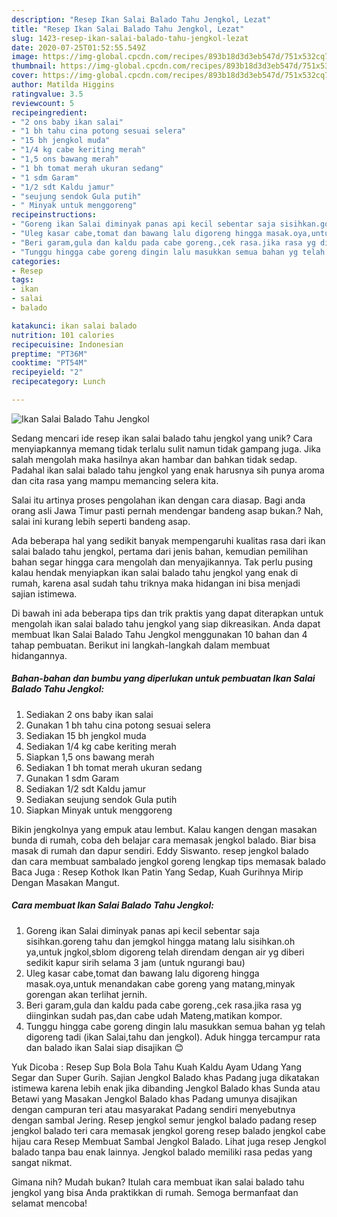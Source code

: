 ```yaml
---
description: "Resep Ikan Salai Balado Tahu Jengkol, Lezat"
title: "Resep Ikan Salai Balado Tahu Jengkol, Lezat"
slug: 1423-resep-ikan-salai-balado-tahu-jengkol-lezat
date: 2020-07-25T01:52:55.549Z
image: https://img-global.cpcdn.com/recipes/893b18d3d3eb547d/751x532cq70/ikan-salai-balado-tahu-jengkol-foto-resep-utama.jpg
thumbnail: https://img-global.cpcdn.com/recipes/893b18d3d3eb547d/751x532cq70/ikan-salai-balado-tahu-jengkol-foto-resep-utama.jpg
cover: https://img-global.cpcdn.com/recipes/893b18d3d3eb547d/751x532cq70/ikan-salai-balado-tahu-jengkol-foto-resep-utama.jpg
author: Matilda Higgins
ratingvalue: 3.5
reviewcount: 5
recipeingredient:
- "2 ons baby ikan salai"
- "1 bh tahu cina potong sesuai selera"
- "15 bh jengkol muda"
- "1/4 kg cabe keriting merah"
- "1,5 ons bawang merah"
- "1 bh tomat merah ukuran sedang"
- "1 sdm Garam"
- "1/2 sdt Kaldu jamur"
- "seujung sendok Gula putih"
- " Minyak untuk menggoreng"
recipeinstructions:
- "Goreng ikan Salai diminyak panas api kecil sebentar saja sisihkan.goreng tahu dan jemgkol hingga matang lalu sisihkan.oh ya,untuk jngkol,sblom digoreng telah direndam dengan air yg diberi sedikit kapur sirih selama 3 jam (untuk ngurangi bau)"
- "Uleg kasar cabe,tomat dan bawang lalu digoreng hingga masak.oya,untuk menandakan cabe goreng yang matang,minyak gorengan akan terlihat jernih."
- "Beri garam,gula dan kaldu pada cabe goreng.,cek rasa.jika rasa yg diinginkan sudah pas,dan cabe udah Mateng,matikan kompor."
- "Tunggu hingga cabe goreng dingin lalu masukkan semua bahan yg telah digoreng tadi (ikan Salai,tahu dan jengkol). Aduk hingga tercampur rata dan balado ikan Salai siap disajikan 😊"
categories:
- Resep
tags:
- ikan
- salai
- balado

katakunci: ikan salai balado 
nutrition: 101 calories
recipecuisine: Indonesian
preptime: "PT36M"
cooktime: "PT54M"
recipeyield: "2"
recipecategory: Lunch

---
```



![Ikan Salai Balado Tahu Jengkol](https://img-global.cpcdn.com/recipes/893b18d3d3eb547d/751x532cq70/ikan-salai-balado-tahu-jengkol-foto-resep-utama.jpg)

Sedang mencari ide resep ikan salai balado tahu jengkol yang unik? Cara menyiapkannya memang tidak terlalu sulit namun tidak gampang juga. Jika salah mengolah maka hasilnya akan hambar dan bahkan tidak sedap. Padahal ikan salai balado tahu jengkol yang enak harusnya sih punya aroma dan cita rasa yang mampu memancing selera kita.

Salai itu artinya proses pengolahan ikan dengan cara diasap. Bagi anda orang asli Jawa Timur pasti pernah mendengar bandeng asap bukan.? Nah, salai ini kurang lebih seperti bandeng asap.

Ada beberapa hal yang sedikit banyak mempengaruhi kualitas rasa dari ikan salai balado tahu jengkol, pertama dari jenis bahan, kemudian pemilihan bahan segar hingga cara mengolah dan menyajikannya. Tak perlu pusing kalau hendak menyiapkan ikan salai balado tahu jengkol yang enak di rumah, karena asal sudah tahu triknya maka hidangan ini bisa menjadi sajian istimewa.


Di bawah ini ada beberapa tips dan trik praktis yang dapat diterapkan untuk mengolah ikan salai balado tahu jengkol yang siap dikreasikan. Anda dapat membuat Ikan Salai Balado Tahu Jengkol menggunakan 10 bahan dan 4 tahap pembuatan. Berikut ini langkah-langkah dalam membuat hidangannya.

<!--inarticleads1-->

##### Bahan-bahan dan bumbu yang diperlukan untuk pembuatan Ikan Salai Balado Tahu Jengkol:

1. Sediakan 2 ons baby ikan salai
1. Gunakan 1 bh tahu cina potong sesuai selera
1. Sediakan 15 bh jengkol muda
1. Sediakan 1/4 kg cabe keriting merah
1. Siapkan 1,5 ons bawang merah
1. Sediakan 1 bh tomat merah ukuran sedang
1. Gunakan 1 sdm Garam
1. Sediakan 1/2 sdt Kaldu jamur
1. Sediakan seujung sendok Gula putih
1. Siapkan  Minyak untuk menggoreng


Bikin jengkolnya yang empuk atau lembut. Kalau kangen dengan masakan bunda di rumah, coba deh belajar cara memasak jengkol balado. Biar bisa masak di rumah dan dapur sendiri. Eddy Siswanto. resep jengkol balado dan cara membuat sambalado jengkol goreng lengkap tips memasak balado Baca Juga : Resep Kothok Ikan Patin Yang Sedap, Kuah Gurihnya Mirip Dengan Masakan Mangut. 

<!--inarticleads2-->

##### Cara membuat Ikan Salai Balado Tahu Jengkol:

1. Goreng ikan Salai diminyak panas api kecil sebentar saja sisihkan.goreng tahu dan jemgkol hingga matang lalu sisihkan.oh ya,untuk jngkol,sblom digoreng telah direndam dengan air yg diberi sedikit kapur sirih selama 3 jam (untuk ngurangi bau)
1. Uleg kasar cabe,tomat dan bawang lalu digoreng hingga masak.oya,untuk menandakan cabe goreng yang matang,minyak gorengan akan terlihat jernih.
1. Beri garam,gula dan kaldu pada cabe goreng.,cek rasa.jika rasa yg diinginkan sudah pas,dan cabe udah Mateng,matikan kompor.
1. Tunggu hingga cabe goreng dingin lalu masukkan semua bahan yg telah digoreng tadi (ikan Salai,tahu dan jengkol). Aduk hingga tercampur rata dan balado ikan Salai siap disajikan 😊


Yuk Dicoba : Resep Sup Bola Bola Tahu Kuah Kaldu Ayam Udang Yang Segar dan Super Gurih. Sajian Jengkol Balado khas Padang juga dikatakan istimewa karena lebih enak jika dibanding Jengkol Balado khas Sunda atau Betawi yang Masakan Jengkol Balado khas Padang umunya disajikan dengan campuran teri atau masyarakat Padang sendiri menyebutnya dengan sambal Jering. Resep jengkol semur jengkol balado padang resep jengkol balado teri cara memasak jengkol goreng resep balado jengkol cabe hijau cara Resep Membuat Sambal Jengkol Balado. Lihat juga resep Jengkol balado tanpa bau enak lainnya. Jengkol balado memiliki rasa pedas yang sangat nikmat. 

Gimana nih? Mudah bukan? Itulah cara membuat ikan salai balado tahu jengkol yang bisa Anda praktikkan di rumah. Semoga bermanfaat dan selamat mencoba!
